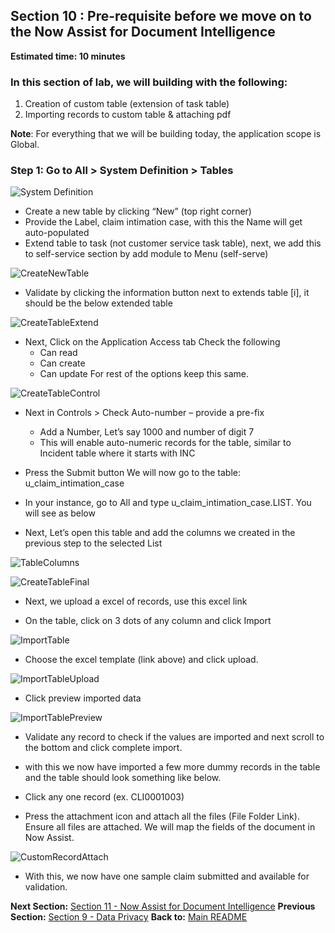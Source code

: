 ## Section 10 : Pre-requisite before we move on to the Now Assist for Document Intelligence

**Estimated time: 10 minutes**

### In this section of lab, we will building with the following:
1. Creation of custom table (extension of task table)
2. Importing records to custom table & attaching pdf


**Note**: For everything that we will be building today, the application scope is Global.

### Step 1: Go to All > System Definition > Tables

![System Definition](screenshots/SystemDefinition.png)

- Create a new table by clicking “New” (top right corner)
- Provide the Label, claim intimation case, with this the Name will get auto-populated
- Extend table to task (not customer service task table), next, we add this to self-service section by add module to Menu (self-serve)

![CreateNewTable](screenshots/CreateNewTableAppAccess.png)
  
- Validate by clicking the information button next to extends table [i], it should be the below extended table

![CreateTableExtend](screenshots/CreateNewTableExtend.png)

- Next, Click on the Application Access tab
  Check the following
  - Can read
  - Can create
  - Can update
  For rest of the options keep this same.

![CreateTableControl](screenshots/CreateNewTableControls.png)

- Next in Controls > Check Auto-number – provide a pre-fix
  - Add a Number, Let’s say 1000 and number of digit 7
  - This will enable auto-numeric records for the table, similar to Incident table where it starts with INC

- Press the Submit button
  We will now go to the table: u_claim_intimation_case
- In your instance, go to All and type  u_claim_intimation_case.LIST. You will see as below

- Next, Let’s open this table and add the columns we created in the previous step to the selected List

![TableColumns](screenshots/OpenTableCols.png)

 ![CreateTableFinal](screenshots/CreateNewTableFinal.png)

- Next, we upload a excel of records, use this excel link

- On the table, click on 3 dots of any column and click Import

![ImportTable](screenshots/TableImportRecords.png)

- Choose the excel template (link above) and click upload.

![ImportTableUpload](screenshots/TableImportRecordUpload.png)

- Click preview imported data

![ImportTablePreview](screenshots/PreviewImportTable.png)

- Validate any record to check if the values are imported and next scroll to the bottom and click complete import.

- with this we now have imported a few more dummy records in the table and the table should look something like below.

- Click any one record (ex. CLI0001003)

- Press the attachment icon and attach all the files (File Folder Link). Ensure all files are attached. We will map the fields of the document in Now Assist.

 ![CustomRecordAttach](screenshots/CustomeRecordAttach.png)

- With this, we now have one sample claim submitted and available for validation.

**Next Section:** [Section 11 - Now Assist for Document Intelligence](section11-nowassist-for-document-intelligence.md)
**Previous Section:** [Section 9 - Data Privacy](section9-data-privacy-security.md)
**Back to:** [Main README](README.md)